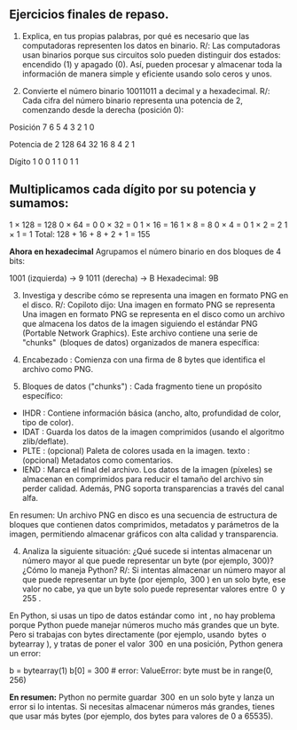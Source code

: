 ## Ejercicios finales de repaso.
1. Explica, en tus propias palabras, por qué es necesario que las computadoras representen los datos en binario.
R/: Las computadoras usan binarios porque sus circuitos solo pueden distinguir dos estados: encendido (1) y apagado (0). Así, pueden procesar y almacenar toda la información de manera simple y eficiente usando solo ceros y unos.

2. Convierte el número binario 10011011 a decimal y a hexadecimal.
R/: Cada cifra del número binario representa una potencia de 2, comenzando desde la derecha (posición 0):

Posición	7	6	5	4	3	2	1	0

Potencia de 2	128	64	32	16	8	4	2	1

Dígito	1	0	0	1	1	0	1	1

## Multiplicamos cada dígito por su potencia y sumamos:

1 × 128 = 128
0 × 64 = 0
0 × 32 = 0
1 × 16 = 16
1 × 8 = 8
0 × 4 = 0
1 × 2 = 2
1 × 1 = 1
Total: 128 + 16 + 8 + 2 + 1 = 155

**Ahora en hexadecimal** 
Agrupamos el número binario en dos bloques de 4 bits:

1001 (izquierda) → 9
1011 (derecha) → B
Hexadecimal: 9B

3. Investiga y describe cómo se representa una imagen en formato PNG en el disco.
R/: Copiloto dijo: Una imagen en formato PNG se representa
Una imagen en formato PNG se representa en el disco como un archivo que almacena los datos de la imagen siguiendo el estándar PNG (Portable Network Graphics). Este archivo contiene una serie de  "chunks"  (bloques de datos) organizados de manera específica:

1. Encabezado : Comienza con una firma de 8 bytes que identifica el archivo como PNG.
2. Bloques de datos ("chunks") : Cada fragmento tiene un propósito específico:
- IHDR : Contiene información básica (ancho, alto, profundidad de color, tipo de color).
- IDAT : Guarda los datos de la imagen comprimidos (usando el algoritmo zlib/deflate).
- PLTE : (opcional) Paleta de colores usada en la imagen.
texto : (opcional) Metadatos como comentarios.
- IEND : Marca el final del archivo.
Los datos de la imagen (píxeles) se almacenan en comprimidos para reducir el tamaño del archivo sin perder calidad. Además, PNG soporta transparencias a través del canal alfa.

En resumen: Un archivo PNG en disco es una secuencia de estructura de bloques que contienen datos comprimidos, metadatos y parámetros de la imagen, permitiendo almacenar gráficos con alta calidad y transparencia.

4. Analiza la siguiente situación: ¿Qué sucede si intentas almacenar un número mayor al que puede representar un byte (por ejemplo, 300)? ¿Cómo lo maneja Python?
R/: Si intentas almacenar un número mayor al que puede representar un byte (por ejemplo,  300 ) en un solo byte, ese valor no cabe, ya que un byte solo puede representar valores entre  0  y  255 .

En Python, si usas un tipo de datos estándar como  int , no hay problema porque Python puede manejar números mucho más grandes que un byte. Pero si trabajas con bytes directamente (por ejemplo, usando  bytes  o  bytearray ), y tratas de poner el valor  300  en una posición, Python genera un error:

b = bytearray(1)
b[0] = 300  # error: ValueError: byte must be in range(0, 256)

**En resumen:**
Python no permite guardar  300  en un solo byte y lanza un error si lo intentas. Si necesitas almacenar números más grandes, tienes que usar más bytes (por ejemplo, dos bytes para valores de 0 a 65535).